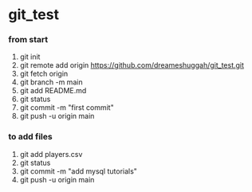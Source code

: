 # git_test

### from start
1) git init
2) git remote add origin https://github.com/dreameshuggah/git_test.git
3) git fetch origin
4) git branch -m main
5) git add README.md
6) git status
7) git commit -m "first commit"
8) git push -u origin main



### to add files
1) git add players.csv
2) git status
3) git commit -m "add mysql tutorials"
4) git push -u origin main


